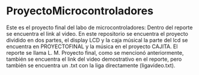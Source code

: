 # ProyectoMicrocontroladores
Este es el proyecto final del labo de microcontroladores: Dentro del reporte se encuentra el link al video.
En este repositorio se encuentra el proyecto dividido en dos partes, el display LCD y la caja músical la parte del lcd se encuentra en PROYECTOFINAL y la música en el proyecto CAJITA.
El reporte se llama L. M. Proyecto final, como se mencionó anteriormente, también se encuentra el link del video demostrativo en el reporte, pero también se encuentra un .txt con
la liga directamente (ligavideo.txt).


